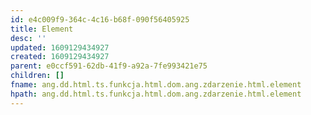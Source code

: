 ```yaml
---
id: e4c009f9-364c-4c16-b68f-090f56405925
title: Element
desc: ''
updated: 1609129434927
created: 1609129434927
parent: e0ccf591-62db-41f9-a92a-7fe993421e75
children: []
fname: ang.dd.html.ts.funkcja.html.dom.ang.zdarzenie.html.element
hpath: ang.dd.html.ts.funkcja.html.dom.ang.zdarzenie.html.element
---
```



